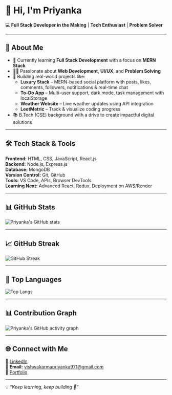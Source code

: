 # 👋 Hi, I'm Priyanka  

💻 **Full Stack Developer in the Making** | **Tech Enthusiast** | **Problem Solver**  

---

## 🌟 About Me  
- 🌱 Currently learning **Full Stack Development** with a focus on **MERN Stack**  
- 👩‍💻 Passionate about **Web Development**, **UI/UX**, and **Problem Solving**  
- 🚀 Building real-world projects like:  
  - **Luxury Stack** – MERN-based social platform with posts, likes, comments, followers, notifications & real-time chat  
  - **To-Do App** – Multi-user support, dark mode, task management with localStorage  
  - **Weather Website** – Live weather updates using API integration  
  - **LeetMetric** – Track & visualize coding progress  
- 📚 B.Tech (CSE) background with a drive to create impactful digital solutions  

---

## 🛠️ Tech Stack & Tools  
**Frontend:** HTML, CSS, JavaScript, React.js  
**Backend:** Node.js, Express.js  
**Database:** MongoDB  
**Version Control:** Git, GitHub  
**Tools:** VS Code, APIs, Browser DevTools  
**Learning Next:** Advanced React, Redux, Deployment on AWS/Render  

---

## 📊 GitHub Stats  
![Priyanka's GitHub stats](https://github-readme-stats.vercel.app/api?username=Priyanka011k&show_icons=true&theme=radical)  

---

## 📈 GitHub Streak  
![GitHub Streak](https://streak-stats.demolab.com/?user=Priyanka011k&theme=radical)  

---

## 📂 Top Languages  
![Top Langs](https://github-readme-stats.vercel.app/api/top-langs/?username=Priyanka011k&layout=compact&theme=radical)  

---

## 📊 Contribution Graph  
![Priyanka's GitHub activity graph](https://github-readme-activity-graph.vercel.app/graph?username=Priyanka011k&theme=radical)  

---

## 🌐 Connect with Me  
💼 [LinkedIn](https://www.linkedin.com/in/priyanka-vishwakarma-9b8974280/)  
📧 **Email:** vishwakarmapriyanka971@gmail.com  
🔗 [Portfolio](https://your-portfolio-link.com)  

---

💡 *“Keep learning, keep building 🚀”*  
